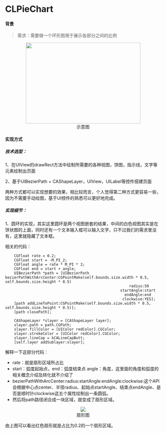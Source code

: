 # CLPieChart

#### 背景
>需求：需要做一个环形图用于展示各部分之间的比例

<div align=center><img width= "371" height= "262" src="https://github.com/CalvinLeo/CLPieChart/blob/master/images/sample_image_1.png"/></div>

<div align=center>示意图</div>

#### 实现方式

##### 技术选型：

1、在UIView的drawRect方法中绘制所需要的各种视图，饼图，指示线，文字等元素绘制出页面

2、基于UIBezierPath + CAShapeLayer，UIView，UILabel等控件搭建页面

两种方式都可以实现想要的效果，相比较而言，个人觉得第二种方式更容易一些，因为不需要手动绘图，基于UI控件的熟悉可以更好地完成。

##### 实现细节：

1、圆环的实现，其实这里圆环是两个视图嵌套的结果，中间的白色视图其实是在饼状图的上面，同时还有一个文本输入框可以输入文字，只不过我们的需求里没有，这里就隐藏了文本框。

相关的代码：

```
    CGFloat rate = 0.2;
    CGFloat start = -M_PI_2;
    CGFloat angle = rate * M_PI * 2;
    CGFloat end = start + angle;
    UIBezierPath *path = [UIBezierPath bezierPathWithArcCenter:CGPointMake(self.bounds.size.width * 0.5, self.bounds.size.height * 0.5)
                                                        radius:50
                                                    startAngle:start
                                                      endAngle:end
                                                     clockwise:YES];
    [path addLineToPoint:CGPointMake(self.bounds.size.width * 0.5, self.bounds.size.height * 0.5)];
    [path closePath];
    
    CAShapeLayer *slayer = [CAShapeLayer layer];
    slayer.path = path.CGPath;
    slayer.fillColor = [UIColor redColor].CGColor;
    slayer.strokeColor = [UIColor redColor].CGColor;
    slayer.lineCap = kCALineCapButt;
    [self.layer addSublayer:slayer];
```
解释一下这部分代码：

* rate：就是扇形区域所占比
* start：弧度起始点，end：弧度结束点 angle：角度，这里面的角度和弧度的相关概念介绍及转化就不介绍了
* bezierPathWithArcCenter:radius:startAngle:endAngle:clockwise:这个API会根据中心点center、半径radius、起始点startAngle、结束点endAngle、是否是顺时针clockwise这五个属性绘制出一条圆弧。
* 然后将path路径闭合成一块区域，就变成了扇形区域。

<div align=center><img src="https://github.com/CalvinLeo/CLPieChart/blob/master/images/sample_image_2.png"/></div>
<div align=center>扇形图</div>

由上图可以看出红色扇形就是占比为0.2的一个扇形区域。





